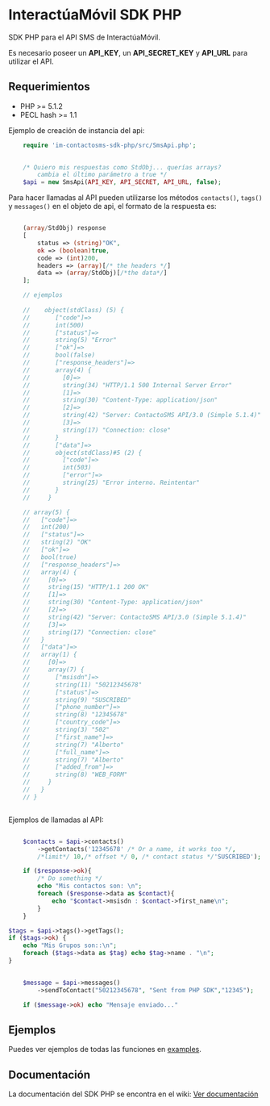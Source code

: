 # InteractúaMóvil SDK PHP

SDK PHP para el API SMS de InteractúaMóvil.

Es necesario poseer un **API_KEY**, un **API_SECRET_KEY** y **API_URL**
para utilizar el API.

## Requerimientos
* PHP >= 5.1.2
* PECL hash >= 1.1

Ejemplo de creación de instancia del api:
    
```php
    require 'im-contactosms-sdk-php/src/SmsApi.php';

    
    /* Quiero mis respuestas como StdObj... querías arrays? 
        cambia el último parámetro a true */ 
    $api = new SmsApi(API_KEY, API_SECRET, API_URL, false);  

```

Para hacer llamadas al API pueden utilizarse los métodos `contacts()`, `tags()` y `messages()`  en el objeto de api, el formato de la respuesta es:

```php

    (array/StdObj) response
    [
        status => (string)"OK",
        ok => (boolean)true,
        code => (int)200,
        headers => (array)[/* the headers */]
        data => (array/StdObj)[/*the data*/]
    ];

    // ejemplos
    
    //    object(stdClass) (5) {
    //       ["code"]=>
    //       int(500)
    //       ["status"]=>
    //       string(5) "Error"
    //       ["ok"]=>
    //       bool(false)
    //       ["response_headers"]=>
    //       array(4) {
    //         [0]=>
    //         string(34) "HTTP/1.1 500 Internal Server Error"
    //         [1]=>
    //         string(30) "Content-Type: application/json"
    //         [2]=>
    //         string(42) "Server: ContactoSMS API/3.0 (Simple 5.1.4)"
    //         [3]=>
    //         string(17) "Connection: close"
    //       }
    //       ["data"]=>
    //       object(stdClass)#5 (2) {
    //         ["code"]=>
    //         int(503)
    //         ["error"]=>
    //         string(25) "Error interno. Reintentar"
    //       }
    //     }

    // array(5) {
    //   ["code"]=>
    //   int(200)
    //   ["status"]=>
    //   string(2) "OK"
    //   ["ok"]=>
    //   bool(true)
    //   ["response_headers"]=>
    //   array(4) {
    //     [0]=>
    //     string(15) "HTTP/1.1 200 OK"
    //     [1]=>
    //     string(30) "Content-Type: application/json"
    //     [2]=>
    //     string(42) "Server: ContactoSMS API/3.0 (Simple 5.1.4)"
    //     [3]=>
    //     string(17) "Connection: close"
    //   }
    //   ["data"]=>
    //   array(1) {
    //     [0]=>
    //     array(7) {
    //       ["msisdn"]=>
    //       string(11) "50212345678"
    //       ["status"]=>
    //       string(9) "SUSCRIBED"
    //       ["phone_number"]=>
    //       string(8) "12345678"
    //       ["country_code"]=>
    //       string(3) "502"
    //       ["first_name"]=>
    //       string(7) "Alberto"
    //       ["full_name"]=>
    //       string(7) "Alberto"
    //       ["added_from"]=>
    //       string(8) "WEB_FORM"
    //     }
    //   }
    // }



```
Ejemplos de llamadas al API:

```php

    $contacts = $api->contacts()
        ->getContacts('12345678' /* Or a name, it works too */,
        /*limit*/ 10,/* offset */ 0, /* contact status */'SUSCRIBED');

    if ($response->ok){
        /* Do something */
        echo "Mis contactos son: \n";
        foreach ($response->data as $contact){
            echo "$contact->msisdn : $contact->first_name\n";
        }
    }

$tags = $api->tags()->getTags();
if ($tags->ok) {
    echo "Mis Grupos son::\n";
    foreach ($tags->data as $tag) echo $tag->name . "\n";
} 

    
    $message = $api->messages()
        ->sendToContact("50212345678", "Sent from PHP SDK","12345");

    if ($message->ok) echo "Mensaje enviado..."

```

## Ejemplos

Puedes ver ejemplos de todas las funciones en [examples](https://github.com/interactuamovil/im-contactosms-sdk-php/tree/master/examples).


## Documentación

La documentación del SDK PHP se encontra en el wiki: [Ver documentación](https://github.com/interactuamovil/im-contactosms-sdk-php/wiki)
